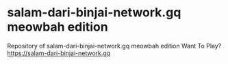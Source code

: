 # salam-dari-binjai-network.gq meowbah edition
Repository of salam-dari-binjai-network.gq meowbah edition
Want To Play?
https://salam-dari-binjai-network.gq
